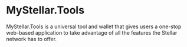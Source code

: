 # MyStellar.Tools

MyStellar.Tools is a universal tool and wallet that gives users a one-stop web-based application to take advantage of all the features the Stellar network has to offer.
